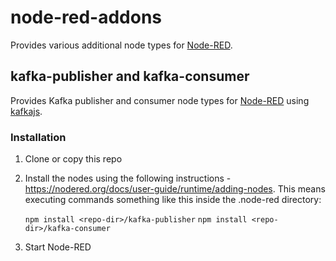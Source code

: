 # node-red-addons

Provides various additional node types for [Node-RED](https://nodered.org/).

## kafka-publisher and kafka-consumer

Provides Kafka publisher and consumer node types for [Node-RED](https://nodered.org/) using [kafkajs](https://www.npmjs.com/package/kafkajs).
### Installation
1. Clone or copy this repo
2. Install the nodes using the following instructions - https://nodered.org/docs/user-guide/runtime/adding-nodes. This means executing commands something like this inside the .node-red directory:

    `npm install <repo-dir>/kafka-publisher`
    `npm install <repo-dir>/kafka-consumer`

3. Start Node-RED
